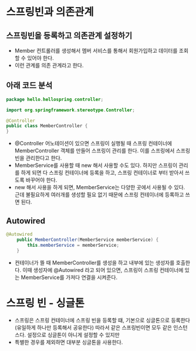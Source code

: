 # 스프링빈과 의존관계
## 스프링빈을 등록하고 의존관계 설정하기
- Member 컨트롤러를 생성해서 멤버 서비스를 통해서 회원가입하고 데이터를 조회할 수 있어야 한다.
- 이런 관계를 의존 관계라고 한다.

## 아래 코드 분석
```java
package hello.hellospring.controller;

import org.springframework.stereotype.Controller;

@Controller
public class MemberController {
}
```
- @Controller 어노테이션이 있으면 스프링이 실행될 때 스프링 컨테이너에 MemberController 객체를 만들어 스프링이 관리를 한다. 이를 스프링에서 스프링 빈을 관리한다고 한다. 
- MemberService를 사용할 때 new 해서 사용할 수도 있다. 하지만 스프링이 관리를 하게 되면 다 스프링 컨테이너에 등록을 하고, 스프링 컨테이너로 부터 받아서 쓰도록 바꾸어야 한다.
- new 해서 사용을 하게 되면, MemberService는 다양한 곳에서 사용될 수 있다. 근데 불필요하게 여러개를 생성할 필요 없기 때문에 스프링 컨테이너에 등록하고 쓰면 된다. 


## Autowired
```java
@Autowired
    public MemberController(MemberService memberService) {
        this.memberService = memberService;
    }

```
- 컨테이너가 뜰 때 MemberController를 생성을 하고 내부에 있는 생성자를 호출한다. 이때 생성자에 @Autowired 라고 되어 있으면, 스프링이 스프링 컨테이너에 있는 MemberService를 가져다 연결을 시켜준다. 

# 스프링 빈 - 싱글톤
- 스프링은 스프링 컨테이너에 스프링 빈을 등록할 떄, 기본으로 싱글톤으로 등록한다(유일하게 하나만 등록해서 공유한다) 따라서 같은 스프링빈이면 모두 같은 인스턴스다. 설정으로 싱글톤이 아니게 설정할 수 있지만
- 특별한 경우를 제외하면 대부분 싱글톤을 사용한다.
